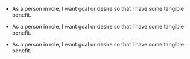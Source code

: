 - As a person in role, I want goal or desire so that I have some tangible benefit.

- As a person in role, I want goal or desire so that I have some tangible benefit.

- As a person in role, I want goal or desire so that I have some tangible benefit.
